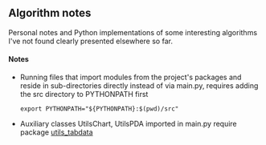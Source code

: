 ## Algorithm notes
Personal notes and Python implementations of some interesting algorithms I've not found clearly
presented elsewhere so far.

#### Notes
- Running files that import modules from the project's packages and reside in sub-directories
directly instead of via main.py, requires adding the src directory to PYTHONPATH first

      export PYTHONPATH="${PYTHONPATH}:$(pwd)/src"

- Auxiliary classes UtilsChart, UtilsPDA imported in main.py require package
[utils_tabdata](https://github.com/Asta1986/utils_tabdata)

